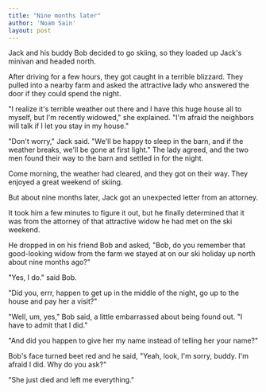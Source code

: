 ```yaml
---
title: "Nine months later"
author: 'Noam Sain'
layout: post
---
```


Jack and his buddy Bob decided to go skiing, so they loaded up Jack's minivan and headed north.

After driving for a few hours, they got caught in a terrible blizzard. They pulled into a nearby farm and asked the attractive lady who answered the door if they could spend the night.

"I realize it's terrible weather out there and I have this huge house all to myself, but I'm recently widowed," she explained. "I'm afraid the neighbors will talk if I let you stay in my house."

"Don't worry," Jack said. "We'll be happy to sleep in the barn, and if the weather breaks, we'll be gone at first light." The lady agreed, and the two men found their way to the barn and settled in for the night.

Come morning, the weather had cleared, and they got on their way. They enjoyed a great weekend of skiing.

But about nine months later, Jack got an unexpected letter from an attorney.

It took him a few minutes to figure it out, but he finally determined that it was from the attorney of that attractive widow he had met on the ski weekend.

He dropped in on his friend Bob and asked, "Bob, do you remember that good-looking widow from the farm we stayed at on our ski holiday up north about nine months ago?"

"Yes, I do." said Bob.

"Did you, errr, happen to get up in the middle of the night, go up to the house and pay her a visit?"

"Well, um, yes," Bob said, a little embarrassed about being found out. "I have to admit that I did."

"And did you happen to give her my name instead of telling her your name?"

Bob's face turned beet red and he said, "Yeah, look, I'm sorry, buddy. I'm afraid I did. Why do you ask?"

"She just died and left me everything."